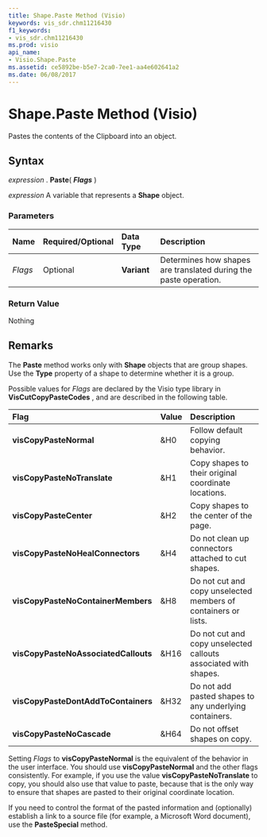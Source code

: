 ```yaml
---
title: Shape.Paste Method (Visio)
keywords: vis_sdr.chm11216430
f1_keywords:
- vis_sdr.chm11216430
ms.prod: visio
api_name:
- Visio.Shape.Paste
ms.assetid: ce5892be-b5e7-2ca0-7ee1-aa4e602641a2
ms.date: 06/08/2017
---
```



# Shape.Paste Method (Visio)

Pastes the contents of the Clipboard into an object.


## Syntax

 _expression_ . **Paste**( **_Flags_** )

 _expression_ A variable that represents a **Shape** object.


### Parameters



|**Name**|**Required/Optional**|**Data Type**|**Description**|
|:-----|:-----|:-----|:-----|
| _Flags_|Optional| **Variant**|Determines how shapes are translated during the paste operation.|

### Return Value

Nothing


## Remarks

The  **Paste** method works only with **Shape** objects that are group shapes. Use the **Type** property of a shape to determine whether it is a group.

Possible values for  _Flags_ are declared by the Visio type library in **VisCutCopyPasteCodes** , and are described in the following table.



|**Flag**|**Value**|**Description**|
|:-----|:-----|:-----|
| **visCopyPasteNormal**|&H0|Follow default copying behavior.|
| **visCopyPasteNoTranslate**|&H1|Copy shapes to their original coordinate locations.|
| **visCopyPasteCenter**|&H2|Copy shapes to the center of the page.|
| **visCopyPasteNoHealConnectors**|&H4|Do not clean up connectors attached to cut shapes.|
| **visCopyPasteNoContainerMembers**|&H8|Do not cut and copy unselected members of containers or lists.|
| **visCopyPasteNoAssociatedCallouts**|&H16|Do not cut and copy unselected callouts associated with shapes.|
| **visCopyPasteDontAddToContainers**|&H32|Do not add pasted shapes to any underlying containers.|
| **visCopyPasteNoCascade**|&H64|Do not offset shapes on copy.|
Setting  _Flags_ to **visCopyPasteNormal** is the equivalent of the behavior in the user interface. You should use **visCopyPasteNormal** and the other flags consistently. For example, if you use the value **visCopyPasteNoTranslate** to copy, you should also use that value to paste, because that is the only way to ensure that shapes are pasted to their original coordinate location.

If you need to control the format of the pasted information and (optionally) establish a link to a source file (for example, a Microsoft Word document), use the  **PasteSpecial** method.


